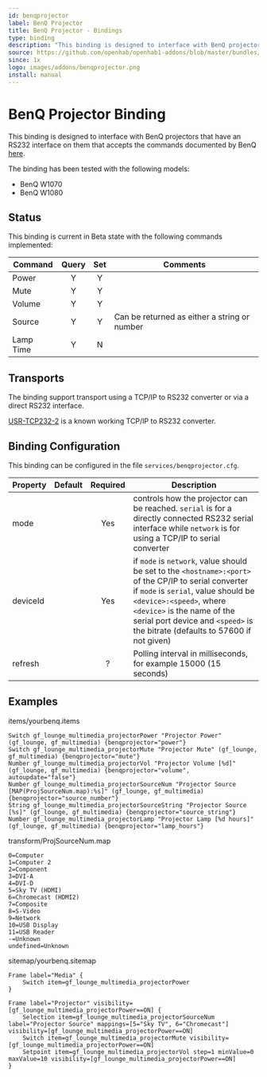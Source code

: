 ```yaml
---
id: benqprojector
label: BenQ Projector
title: BenQ Projector - Bindings
type: binding
description: "This binding is designed to interface with BenQ projectors that have an RS232 interface on them that accepts the commands documented by BenQ [here](ftp://ftp.benq-eu.com/projector/benq_rs232_commands.pdf)."
source: https://github.com/openhab/openhab1-addons/blob/master/bundles/binding/org.openhab.binding.benqprojector/README.md
since: 1x
logo: images/addons/benqprojector.png
install: manual
---
```


<!-- Attention authors: Do not edit directly. Please add your changes to the appropriate source repository -->

<!-- {% include base.html %} -->

# BenQ Projector Binding

This binding is designed to interface with BenQ projectors that have an RS232 interface on them that accepts the commands documented by BenQ [here](ftp://ftp.benq-eu.com/projector/benq_rs232_commands.pdf).

The binding has been tested with the following models:

* BenQ W1070
* BenQ W1080

## Status

This binding is current in Beta state with the following commands implemented:

| Command               | Query | Set  |Comments                                    |
|-----------------------|:-----:|:----:|--------------------------------------------|
| Power                 |Y      | Y    | |
| Mute                  |Y      | Y    | |
| Volume                |Y      | Y    | |
| Source                |Y      | Y    | Can be returned as either a string or number |
| Lamp Time             |Y      | N    | |

## Transports

The binding support transport using a TCP/IP to RS232 converter or via a direct RS232 interface.

[USR-TCP232-2](http://en.usr.cn/Ethernet-Module-T24/RS232-to-Ethernet-module.html) is a known working TCP/IP to RS232 converter.

## Binding Configuration

This binding can be configured in the file `services/benqprojector.cfg`.

| Property | Default | Required | Description |
|----------|---------|:--------:|-------------|
| mode     |         |   Yes    | controls how the projector can be reached. `serial` is for a directly connected RS232 serial interface while `network` is for using a TCP/IP to serial converter |
| deviceId |         |   Yes    | if `mode` is `network`, value should be set to the `<hostname>:<port>` of the CP/IP to serial converter<br/>if `mode` is `serial`, value should be `<device>:<speed>`, where `<device>` is the name of the serial port device and `<speed>` is the bitrate (defaults to 57600 if not given) |
| refresh  |         |    ?     | Polling interval in milliseconds, for example 15000 (15 seconds) |


## Examples

items/yourbenq.items

```
Switch gf_lounge_multimedia_projectorPower "Projector Power" (gf_lounge, gf_multimedia) {benqprojector="power"}
Switch gf_lounge_multimedia_projectorMute "Projector Mute" (gf_lounge, gf_multimedia) {benqprojector="mute"}
Number gf_lounge_multimedia_projectorVol "Projector Volume [%d]" (gf_lounge, gf_multimedia) {benqprojector="volume", autoupdate="false"}
Number gf_lounge_multimedia_projectorSourceNum "Projector Source [MAP(ProjSourceNum.map):%s]" (gf_lounge, gf_multimedia) {benqprojector="source_number"}
String gf_lounge_multimedia_projectorSourceString "Projector Source [%s]" (gf_lounge, gf_multimedia) {benqprojector="source_string"}
Number gf_lounge_multimedia_projectorLamp "Projector Lamp [%d hours]" (gf_lounge, gf_multimedia) {benqprojector="lamp_hours"}
```

transform/ProjSourceNum.map

```
0=Computer
1=Computer 2
2=Component
3=DVI-A
4=DVI-D
5=Sky TV (HDMI)
6=Chromecast (HDMI2)
7=Composite
8=S-Video
9=Network
10=USB Display
11=USB Reader
-=Unknown
undefined=Unknown
```

sitemap/yourbenq.sitemap

```
Frame label="Media" {
	Switch item=gf_lounge_multimedia_projectorPower
}
		
Frame label="Projector" visibility=[gf_lounge_multimedia_projectorPower==ON] {
	Selection item=gf_lounge_multimedia_projectorSourceNum label="Projector Source" mappings=[5="Sky TV", 6="Chromecast"]  visibility=[gf_lounge_multimedia_projectorPower==ON]
	Switch item=gf_lounge_multimedia_projectorMute visibility=[gf_lounge_multimedia_projectorPower==ON]
	Setpoint item=gf_lounge_multimedia_projectorVol step=1 minValue=0 maxValue=10 visibility=[gf_lounge_multimedia_projectorPower==ON]				
}
```
